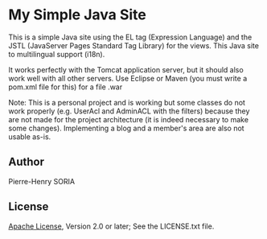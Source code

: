 # My Simple Java Site

This is a simple Java site using the EL tag (Expression Language) and the JSTL (JavaServer Pages Standard Tag Library) for the views.
This Java site to multilingual support (i18n).

It works perfectly with the Tomcat application server, but it should also work well with all other servers.
Use Eclipse or Maven (you must write a pom.xml file for this) for a file .war

Note: This is a personal project and is working but some classes do not work properly (e.g. UserAcl and AdminACL with the filters) because they are not made for the project architecture (it is indeed necessary to make some changes).
Implementing a blog and a member's area are also not usable as-is.


## Author 

Pierre-Henry SORIA


## License

[Apache License](http://www.apache.org/licenses/LICENSE-2.0.txt), Version 2.0 or later; See the LICENSE.txt file.
